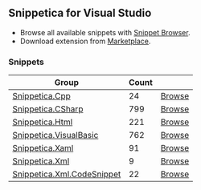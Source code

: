 ## Snippetica for Visual Studio

* Browse all available snippets with [Snippet Browser](http://pihrt.net/snippetica/snippets?engine=vs).
* Download extension from [Marketplace](http://marketplace.visualstudio.com/search?term=publisher%3A"Josef%20Pihrt"%20Snippetica&target=vs&sortBy=Name).

### Snippets

Group|Count| |
--- | --- | ---:
[Snippetica.Cpp](http://github.com/josefpihrt/snippetica/blob/master/source/Snippetica.VisualStudio/Snippetica.Cpp/README.md)|24|[Browse](http://pihrt.net/snippetica/snippets?engine=vs&language=cpp)
[Snippetica.CSharp](http://github.com/josefpihrt/snippetica/blob/master/source/Snippetica.VisualStudio/Snippetica.CSharp/README.md)|799|[Browse](http://pihrt.net/snippetica/snippets?engine=vs&language=csharp)
[Snippetica.Html](http://github.com/josefpihrt/snippetica/blob/master/source/Snippetica.VisualStudio/Snippetica.Html/README.md)|221|[Browse](http://pihrt.net/snippetica/snippets?engine=vs&language=html)
[Snippetica.VisualBasic](http://github.com/josefpihrt/snippetica/blob/master/source/Snippetica.VisualStudio/Snippetica.VisualBasic/README.md)|762|[Browse](http://pihrt.net/snippetica/snippets?engine=vs&language=vb)
[Snippetica.Xaml](http://github.com/josefpihrt/snippetica/blob/master/source/Snippetica.VisualStudio/Snippetica.Xaml/README.md)|91|[Browse](http://pihrt.net/snippetica/snippets?engine=vs&language=xaml)
[Snippetica.Xml](http://github.com/josefpihrt/snippetica/blob/master/source/Snippetica.VisualStudio/Snippetica.Xml/README.md)|9|[Browse](http://pihrt.net/snippetica/snippets?engine=vs&language=xml)
[Snippetica.Xml.CodeSnippet](http://github.com/josefpihrt/snippetica/blob/master/source/Snippetica.VisualStudio/Snippetica.Xml.CodeSnippet/README.md)|22|[Browse](http://pihrt.net/snippetica/snippets?engine=vs&language=xml)
